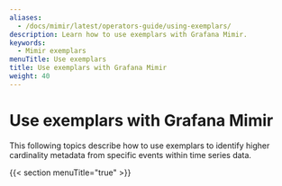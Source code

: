 ```yaml
---
aliases:
  - /docs/mimir/latest/operators-guide/using-exemplars/
description: Learn how to use exemplars with Grafana Mimir.
keywords:
  - Mimir exemplars
menuTitle: Use exemplars
title: Use exemplars with Grafana Mimir
weight: 40
---
```


# Use exemplars with Grafana Mimir

This following topics describe how to use exemplars to identify higher cardinality metadata from specific events within time series data.

{{< section menuTitle="true" >}}
